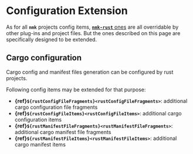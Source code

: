 # Configuration Extension

As for all **`nmk`** projects config items, [**`nmk-rust`** ones](config.md) are all overridable by other plug-ins and project files. But the ones described on this page are specifically designed to be extended.

## Cargo configuration

Cargo config and manifest files generation can be configured by rust projects.

Following config items may be extended for that purpose:

* **{ref}`${rustConfigFileFragments}<rustConfigFileFragments>`**: additional cargo configuration file fragments
* **{ref}`${rustConfigFileItems}<rustConfigFileItems>`**: additional cargo configuration items
* **{ref}`${rustManifestFileFragments}<rustManifestFileFragments>`**: additional cargo manifest file fragments
* **{ref}`${rustManifestFileItems}<rustManifestFileItems>`**: additional cargo manifest items
